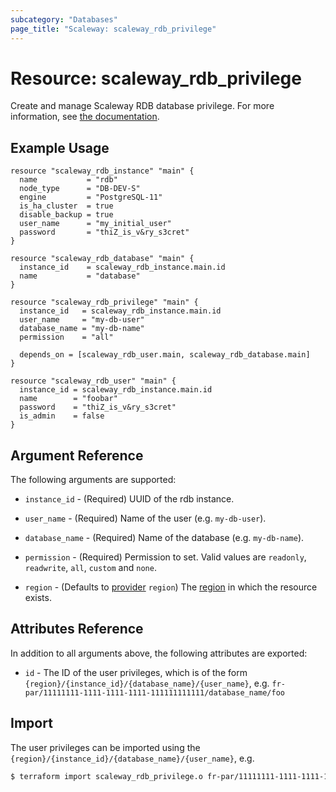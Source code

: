 ```yaml
---
subcategory: "Databases"
page_title: "Scaleway: scaleway_rdb_privilege"
---
```


# Resource: scaleway_rdb_privilege

Create and manage Scaleway RDB database privilege.
For more information, see [the documentation](https://developers.scaleway.com/en/products/rdb/api/#user-and-permissions).

## Example Usage

```hcl
resource "scaleway_rdb_instance" "main" {
  name           = "rdb"
  node_type      = "DB-DEV-S"
  engine         = "PostgreSQL-11"
  is_ha_cluster  = true
  disable_backup = true
  user_name      = "my_initial_user"
  password       = "thiZ_is_v&ry_s3cret"
}

resource "scaleway_rdb_database" "main" {
  instance_id    = scaleway_rdb_instance.main.id
  name           = "database"
}

resource "scaleway_rdb_privilege" "main" {
  instance_id   = scaleway_rdb_instance.main.id
  user_name     = "my-db-user"
  database_name = "my-db-name"
  permission    = "all"

  depends_on = [scaleway_rdb_user.main, scaleway_rdb_database.main]
}

resource "scaleway_rdb_user" "main" {
  instance_id = scaleway_rdb_instance.main.id
  name        = "foobar"
  password    = "thiZ_is_v&ry_s3cret"
  is_admin    = false
}
```

## Argument Reference

The following arguments are supported:

- `instance_id` - (Required) UUID of the rdb instance.

- `user_name` - (Required) Name of the user (e.g. `my-db-user`).

- `database_name` - (Required) Name of the database (e.g. `my-db-name`).

- `permission` - (Required) Permission to set. Valid values are `readonly`, `readwrite`, `all`, `custom` and `none`.

- `region` - (Defaults to [provider](../index.md#region) `region`) The [region](../guides/regions_and_zones.md#regions) in which the resource exists.

## Attributes Reference

In addition to all arguments above, the following attributes are exported:

- `id` - The ID of the user privileges, which is of the form `{region}/{instance_id}/{database_name}/{user_name}`, e.g. `fr-par/11111111-1111-1111-1111-111111111111/database_name/foo`

## Import

The user privileges can be imported using the `{region}/{instance_id}/{database_name}/{user_name}`, e.g.

```bash
$ terraform import scaleway_rdb_privilege.o fr-par/11111111-1111-1111-1111-111111111111/database_name/foo
```

